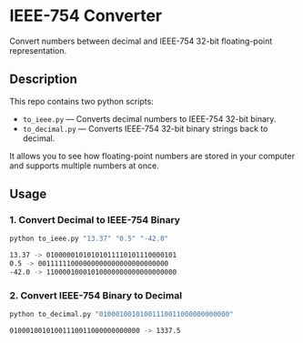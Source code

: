 # IEEE-754 Converter

Convert numbers between decimal and IEEE-754 32-bit floating-point representation.

## Description

This repo contains two python scripts:

- `to_ieee.py` — Converts decimal numbers to IEEE-754 32-bit binary.
- `to_decimal.py` — Converts IEEE-754 32-bit binary strings back to decimal.

It allows you to see how floating-point numbers are stored in your computer and supports multiple numbers at once.

## Usage

### 1. Convert Decimal to IEEE-754 Binary

```bash
python to_ieee.py "13.37" "0.5" "-42.0"
```
```bash
13.37 -> 01000001010101011110101110000101
0.5 -> 00111111000000000000000000000000
-42.0 -> 11000010001010000000000000000000
```

### 2. Convert IEEE-754 Binary to Decimal

```bash
python to_decimal.py "01000100101001110011000000000000"
```
```bash
01000100101001110011000000000000 -> 1337.5
```
